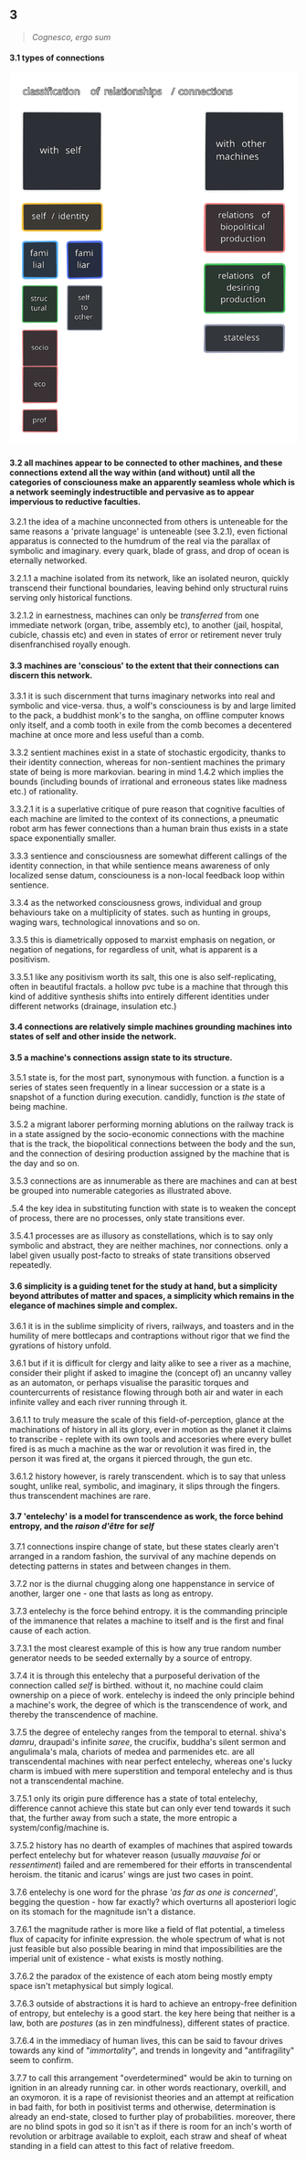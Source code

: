 ## 3

> _Cognesco, ergo sum_

#### 3.1 types of connections
![classification_relationships](../../../../attachments/classification_relations.svg)


#### 3.2 all machines appear to be connected to other machines, and these connections extend all the way within (and without) until all the categories of consciouness make an apparently seamless whole which is a network seemingly indestructible and pervasive as to appear impervious to reductive faculties.

3.2.1 the idea of a machine unconnected from others is unteneable for the same reasons a 'private language' is unteneable (see 3.2.1), even fictional apparatus is connected to the humdrum of the real via the parallax of symbolic and imaginary. every quark, blade of grass, and drop of ocean is eternally networked.

3.2.1.1 a machine isolated from its network, like an isolated neuron, quickly transcend their functional boundaries, leaving behind only structural ruins serving only historical functions.

3.2.1.2 in earnestness, machines can only be _transferred_ from one immediate network (organ, tribe, assembly etc), to another (jail, hospital, cubicle, chassis etc) and even in states of error or retirement never truly disenfranchised royally enough.


#### 3.3 machines are 'conscious' to the extent that their connections can discern this network.

3.3.1 it is such discernment that turns imaginary networks into real and symbolic and vice-versa. thus, a wolf's consciouness is by and large limited to the pack, a buddhist monk's to the sangha, on offline computer knows only itself, and a comb tooth in exile from the comb becomes a decentered machine at once more and less useful than a comb.

3.3.2 sentient machines exist in a state of stochastic ergodicity, thanks to their identity connection, whereas for non-sentient machines the primary state of being is more markovian. bearing in mind 1.4.2 which implies the bounds (including bounds of irrational and erroneous states like madness etc.) of rationality.

3.3.2.1 it is a superlative critique of pure reason that cognitive faculties of each machine are limited to the context of its connections, a pneumatic robot arm has fewer connections than a human brain thus exists in a state space exponentially smaller.

3.3.3 sentience and consciousness are somewhat different callings of the identity connection, in that while sentience means awareness of only localized sense datum, consciouness is a non-local feedback loop within sentience.

3.3.4 as the networked consciousness grows, individual and group behaviours take on a multiplicity of states. such as hunting in groups, waging wars, technological innovations and so on.

3.3.5 this is diametrically opposed to marxist emphasis on negation, or negation of negations, for regardless of unit, what is apparent is a positivism.

3.3.5.1 like any positivism worth its salt, this one is also self-replicating, often in beautiful fractals. a hollow pvc tube is a machine that through this kind of additive synthesis shifts into entirely different identities under different networks (drainage, insulation etc.)


#### 3.4 connections are relatively simple machines grounding machines into states of self and other inside the network.


#### 3.5 a machine's connections assign state to its structure.

3.5.1 state is, for the most part, synonymous with function. a function is a series of states seen frequently in a linear succession or a state is a snapshot of a function during execution. candidly, function is _the_ state of being machine.

3.5.2 a migrant laborer performing morning ablutions on the railway track is in a state assigned by the socio-economic connections with the machine that is the track, the biopolitical connections between the body and the sun, and the connection of desiring production assigned by the machine that is the day and so on.

3.5.3 connections are as innumerable as there are machines and can at best be grouped into numerable categories as illustrated above.

.5.4 the key idea in substituting function with state is to weaken the concept of process, there are no processes, only state transitions ever.

3.5.4.1 processes are as illusory as constellations, which is to say only symbolic and abstract, they are neither machines, nor connections. only a label given usually post-facto to streaks of state transitions observed repeatedly.


#### 3.6 simplicity is a guiding tenet for the study at hand, but a simplicity beyond attributes of matter and spaces, a simplicity which remains in the elegance of machines simple and complex. 

3.6.1 it is in the sublime simplicity of rivers, railways, and toasters and in the humility of mere bottlecaps and contraptions without rigor that we find the gyrations of history unfold.

3.6.1 but if it is difficult for clergy and laity alike to see a river as a machine, consider their plight if asked to imagine the (concept of) an uncanny valley as an automaton, or perhaps visualise the parasitic torques and countercurrents of resistance flowing through both air and water in each infinite valley and each river running through it.

3.6.1.1 to truly measure the scale of this field-of-perception, glance at the machinations of history in all its glory, ever in motion as the planet it claims to transcribe - replete with its own tools and accesories where every bullet fired is as much a machine as the war or revolution it was fired in, the person it was fired at, the organs it pierced through, the gun etc. 

3.6.1.2 history however, is rarely transcendent. which is to say that unless sought, unlike real, symbolic, and imaginary, it slips through the fingers. thus transcendent machines are rare.


#### 3.7 'entelechy' is a model for transcendence as work, the force behind entropy, and the _raison d'être_ for _self_

3.7.1 connections inspire change of state, but these states clearly aren't arranged in a random fashion, the survival of any machine depends on detecting patterns in states and between changes in them.

3.7.2 nor is the diurnal chugging along one happenstance in service of another, larger one - one that lasts as long as entropy.

3.7.3 entelechy is the force behind entropy. it is the commanding principle of the immanence that relates a machine to itself and is the first and final cause of each action.

3.7.3.1 the most clearest example of this is how any true random number generator needs to be seeded externally by a source of entropy.

3.7.4 it is through this entelechy that a purposeful derivation of the connection called _self_ is birthed. without it, no machine could claim ownership on a piece of work. entelechy is indeed the only principle behind a machine's work, the degree of which is the transcendence of work, and thereby the transcendence of machine.

3.7.5 the degree of entelechy ranges from the temporal to eternal. shiva's _damru_, draupadi's infinite _saree_, the crucifix, buddha's silent sermon and angulimala's mala, chariots of medea and parmenides etc. are all transcendental machines with near perfect entelechy, whereas one's lucky charm is imbued with mere superstition and temporal entelechy and is thus not a transcendental machine.

3.7.5.1 only its origin pure difference has a state of total entelechy, difference cannot achieve this state but can only ever tend towards it such that, the further away from such a state, the more entropic a system/config/machine is.

3.7.5.2 history has no dearth of examples of machines that aspired towards perfect entelechy but for whatever reason (usually _mauvaise foi_ or _ressentiment_) failed and are remembered for their efforts in transcendental heroism. the titanic and icarus' wings are just two cases in point.

3.7.6 entelechy is one word for the phrase _'as far as one is concerned'_, begging the question - how far exactly? which overturns all aposteriori logic on its stomach for the magnitude isn't a distance.

3.7.6.1 the magnitude rather is more like a field of flat potential, a timeless flux of capacity for infinite expression. the whole spectrum of what is not just feasible but also possible bearing in mind that impossibilities are the imperial unit of existence - what exists is mostly nothing.

3.7.6.2 the paradox of the existence of each atom being mostly empty space isn't metaphysical but simply logical.

3.7.6.3 outside of abstractions it is hard to achieve an entropy-free definition of entropy, but entelechy is a good start. the key here being that neither is a law, both are _postures_ (as in zen mindfulness), different states of practice.

3.7.6.4 in the immediacy of human lives, this can be said to favour drives towards any kind of "_immortality_", and trends in longevity and "antifragility" seem to confirm.

3.7.7 to call this arrangement "overdetermined" would be akin to turning on ignition in an already running car. in other words reactionary, overkill, and an oxymoron. it is a rape of revisionist theories and an attempt at reification in bad faith, for both in positivist terms and otherwise, determination is already an end-state, closed to further play of probabilities. moreover, there are no blind spots in god so it isn't as if there is room for an inch's worth of revolution or arbitrage available to exploit, each straw and sheaf of wheat standing in a field can attest to this fact of relative freedom.